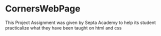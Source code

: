 # CornersWebPage
This Project Assignment was given by Septa Academy to help its student practicalize what they have been taught on html and css
